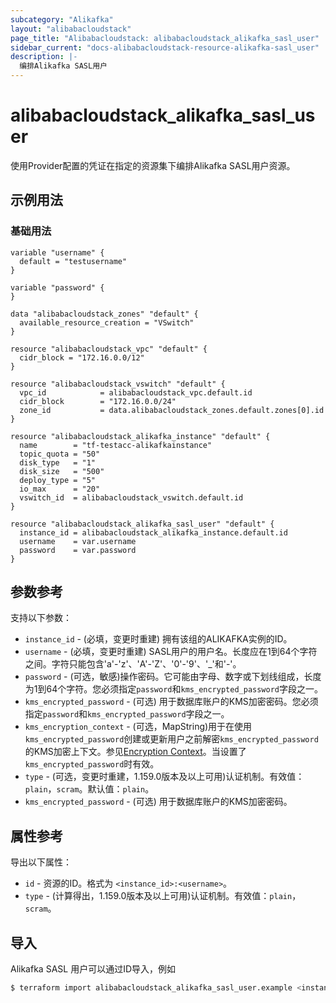 ```yaml
---
subcategory: "Alikafka"
layout: "alibabacloudstack"
page_title: "Alibabacloudstack: alibabacloudstack_alikafka_sasl_user"
sidebar_current: "docs-alibabacloudstack-resource-alikafka-sasl_user"
description: |-
  编排Alikafka SASL用户
---
```


# alibabacloudstack_alikafka_sasl_user

使用Provider配置的凭证在指定的资源集下编排Alikafka SASL用户资源。

## 示例用法

### 基础用法

```
variable "username" {
  default = "testusername"
}

variable "password" {
}

data "alibabacloudstack_zones" "default" {
  available_resource_creation = "VSwitch"
}

resource "alibabacloudstack_vpc" "default" {
  cidr_block = "172.16.0.0/12"
}

resource "alibabacloudstack_vswitch" "default" {
  vpc_id            = alibabacloudstack_vpc.default.id
  cidr_block        = "172.16.0.0/24"
  zone_id           = data.alibabacloudstack_zones.default.zones[0].id
}

resource "alibabacloudstack_alikafka_instance" "default" {
  name        = "tf-testacc-alikafkainstance"
  topic_quota = "50"
  disk_type   = "1"
  disk_size   = "500"
  deploy_type = "5"
  io_max      = "20"
  vswitch_id  = alibabacloudstack_vswitch.default.id
}

resource "alibabacloudstack_alikafka_sasl_user" "default" {
  instance_id = alibabacloudstack_alikafka_instance.default.id
  username    = var.username
  password    = var.password
}
```

## 参数参考

支持以下参数：

* `instance_id` - (必填，变更时重建) 拥有该组的ALIKAFKA实例的ID。
* `username` - (必填，变更时重建) SASL用户的用户名。长度应在1到64个字符之间。字符只能包含'a'-'z'、'A'-'Z'、'0'-'9'、'_'和'-'。
* `password` - (可选，敏感)操作密码。它可能由字母、数字或下划线组成，长度为1到64个字符。您必须指定`password`和`kms_encrypted_password`字段之一。
* `kms_encrypted_password` - (可选) 用于数据库账户的KMS加密密码。您必须指定`password`和`kms_encrypted_password`字段之一。
* `kms_encryption_context` - (可选，MapString)用于在使用`kms_encrypted_password`创建或更新用户之前解密`kms_encrypted_password`的KMS加密上下文。参见[Encryption Context](https://www.alibabacloud.com/help/doc-detail/42975.htm)。当设置了`kms_encrypted_password`时有效。
* `type` - (可选，变更时重建，1.159.0版本及以上可用)认证机制。有效值：`plain`，`scram`。默认值：`plain`。
* `kms_encrypted_password` - (可选) 用于数据库账户的KMS加密密码。

## 属性参考

导出以下属性：

* `id` - 资源的ID。格式为 `<instance_id>:<username>`。
* `type` - (计算得出，1.159.0版本及以上可用)认证机制。有效值：`plain`，`scram`。

## 导入

Alikafka SASL 用户可以通过ID导入，例如

```bash
$ terraform import alibabacloudstack_alikafka_sasl_user.example <instance_id>:<username>
```